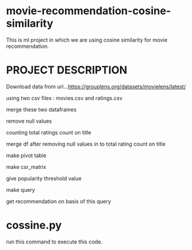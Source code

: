 # movie-recommendation-cosine-similarity

This is ml project in which we are using cosine similarity for movie recommendation.


# PROJECT DESCRIPTION

Download data from url...https://grouplens.org/datasets/movielens/latest/

using two csv files : movies.csv and ratings.csv

merge these two dataframes

remove null values

counting total ratings count on title

merge df after removing null values in to total rating count on title

make pivot table

make csr_matrix 

give popularity threshold value 

make query

get recommendation on basis of this query

# cossine.py 
run this command to execute this code.

